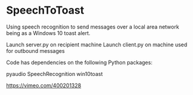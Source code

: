 # SpeechToToast
Using speech recognition to send messages over a local area network being as a Windows 10 toast alert.

Launch server.py on recipient machine
Launch client.py on machine used for outbound messages

Code has dependencies on the following Python packages:

pyaudio
SpeechRecognition
win10toast

https://vimeo.com/400201328
